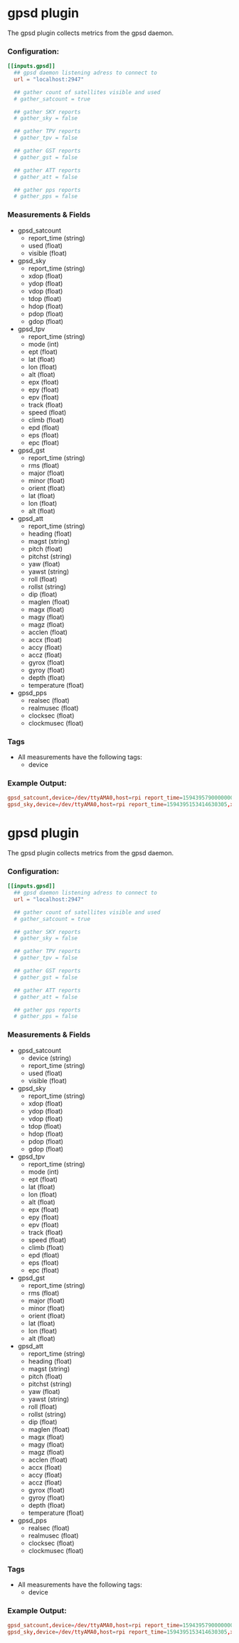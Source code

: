 # gpsd plugin

The gpsd plugin collects metrics from the gpsd daemon.

### Configuration:

```toml
[[inputs.gpsd]]
  ## gpsd daemon listening adress to connect to
  url = "localhost:2947"

  ## gather count of satellites visible and used
  # gather_satcount = true

  ## gather SKY reports
  # gather_sky = false

  ## gather TPV reports
  # gather_tpv = false

  ## gather GST reports
  # gather_gst = false

  ## gather ATT reports
  # gather_att = false

  ## gather pps reports
  # gather_pps = false
```

### Measurements & Fields

- gpsd_satcount
  - report_time (string)
  - used (float)
  - visible (float)
- gpsd_sky
  - report_time (string)
  - xdop (float)
  - ydop (float)
  - vdop (float)
  - tdop (float)
  - hdop (float)
  - pdop (float)
  - gdop (float)
- gpsd_tpv
  - report_time (string)
  - mode (int)
  - ept (float)
  - lat (float)
  - lon (float)
  - alt (float)
  - epx (float)
  - epy (float)
  - epv (float)
  - track (float)
  - speed (float)
  - climb (float)
  - epd (float)
  - eps (float)
  - epc (float)
- gpsd_gst
  - report_time (string)
  - rms (float)
  - major (float)
  - minor (float)
  - orient (float)
  - lat (float)
  - lon (float)
  - alt (float)
- gpsd_att
  - report_time (string)
  - heading (float)
  - magst (string)
  - pitch (float)
  - pitchst (string)
  - yaw (float)
  - yawst (string)
  - roll (float)
  - rollst (string)
  - dip (float)
  - maglen (float)
  - magx (float)
  - magy (float)
  - magz (float)
  - acclen (float)
  - accx (float)
  - accy (float)
  - accz (float)
  - gyrox (float)
  - gyroy (float)
  - depth (float)
  - temperature (float)
- gpsd_pps
  - realsec (float)
  - realmusec (float)
  - clocksec (float)
  - clockmusec (float)

### Tags

  - All measurements have the following tags:
    - device

### Example Output:
```toml
gpsd_satcount,device=/dev/ttyAMA0,host=rpi report_time=1594395790000000000,used=5,visible=11 1594395787000000000
gpsd_sky,device=/dev/ttyAMA0,host=rpi report_time=1594395153414630305,xdop=2.03,ydop=4.3,vdop=0.99,tdop=7.27,hdop=2.35,pdop=2.55,gdop=11.29 1594395153414630308
```
# gpsd plugin

The gpsd plugin collects metrics from the gpsd daemon.

### Configuration:

```toml
[[inputs.gpsd]]
  ## gpsd daemon listening adress to connect to
  url = "localhost:2947"

  ## gather count of satellites visible and used
  # gather_satcount = true

  ## gather SKY reports
  # gather_sky = false

  ## gather TPV reports
  # gather_tpv = false

  ## gather GST reports
  # gather_gst = false

  ## gather ATT reports
  # gather_att = false

  ## gather pps reports
  # gather_pps = false
```

### Measurements & Fields

- gpsd_satcount
  - device (string)
  - report_time (string)
  - used (float)
  - visible (float)
- gpsd_sky
  - report_time (string)
  - xdop (float)
  - ydop (float)
  - vdop (float)
  - tdop (float)
  - hdop (float)
  - pdop (float)
  - gdop (float)
- gpsd_tpv
  - report_time (string)
  - mode (int)
  - ept (float)
  - lat (float)
  - lon (float)
  - alt (float)
  - epx (float)
  - epy (float)
  - epv (float)
  - track (float)
  - speed (float)
  - climb (float)
  - epd (float)
  - eps (float)
  - epc (float)
- gpsd_gst
  - report_time (string)
  - rms (float)
  - major (float)
  - minor (float)
  - orient (float)
  - lat (float)
  - lon (float)
  - alt (float)
- gpsd_att
  - report_time (string)
  - heading (float)
  - magst (string)
  - pitch (float)
  - pitchst (string)
  - yaw (float)
  - yawst (string)
  - roll (float)
  - rollst (string)
  - dip (float)
  - maglen (float)
  - magx (float)
  - magy (float)
  - magz (float)
  - acclen (float)
  - accx (float)
  - accy (float)
  - accz (float)
  - gyrox (float)
  - gyroy (float)
  - depth (float)
  - temperature (float)
- gpsd_pps
  - realsec (float)
  - realmusec (float)
  - clocksec (float)
  - clockmusec (float)

### Tags

  - All measurements have the following tags:
    - device

### Example Output:
```toml
gpsd_satcount,device=/dev/ttyAMA0,host=rpi report_time=1594395790000000000,used=5,visible=11 1594395787000000000
gpsd_sky,device=/dev/ttyAMA0,host=rpi report_time=1594395153414630305,xdop=2.03,ydop=4.3,vdop=0.99,tdop=7.27,hdop=2.35,pdop=2.55,gdop=11.29 1594395153414630308
```
